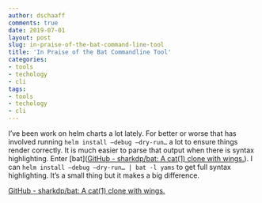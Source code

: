 ```yaml
---
author: dschaaff
comments: true
date: 2019-07-01
layout: post
slug: in-praise-of-the-bat-command-line-tool
title: 'In Praise of the Bat Commandline Tool'
categories:
- tools
- techology
- cli
tags:
- tools
- techology
- cli
---
```


I’ve been work on helm charts a lot lately. For better or worse that has involved running `helm install —debug —dry-run…` a lot to ensure things render correctly. It is much easier to parse that output when there is syntax highlighting. Enter [bat]([GitHub - sharkdp/bat: A cat(1) clone with wings.](https://github.com/sharkdp/bat)). I can `helm install —debug —dry-run… | bat -l yams` to get full syntax highlighting.  It’s a small thing but it makes a big difference.

[GitHub - sharkdp/bat: A cat(1) clone with wings.](https://github.com/sharkdp/bat)

